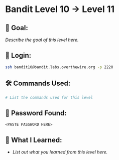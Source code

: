 # Bandit Level 10 → Level 11

## 🧠 Goal:
_Describe the goal of this level here._

## 🔐 Login:
```bash
ssh bandit10@bandit.labs.overthewire.org -p 2220
```

## 🛠️ Commands Used:
```bash
# List the commands used for this level
```

## 🧾 Password Found:
`<PASTE PASSWORD HERE>`

## 📘 What I Learned:
- _List out what you learned from this level here._
